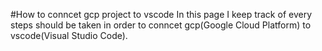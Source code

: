 #How to conncet gcp project to vscode
In this page I keep track of every steps should be taken in order to conncet gcp(Google Cloud Platform) to vscode(Visual Studio Code).
